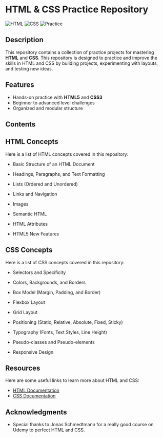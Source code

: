 # HTML & CSS Practice Repository
![HTML](https://img.shields.io/badge/HTML-5-orange?style=for-the-badge&logo=html5&logoColor=white)
![CSS](https://img.shields.io/badge/CSS-3-blue?style=for-the-badge&logo=css3&logoColor=white)
![Practice](https://img.shields.io/badge/Practice-Project-green?style=for-the-badge&logo=codeigniter&logoColor=white)

## Description
This repository contains a collection of practice projects for mastering **HTML** and **CSS**. 
This repository is designed to practice and improve the skills in HTML and CSS by building projects, experimenting with layouts, and testing new ideas.

## Features
- Hands-on practice with **HTML5** and **CSS3**
- Beginner to advanced level challenges
- Organized and modular structure

## Contents

## HTML Concepts

Here is a list of HTML concepts covered in this repository:

- Basic Structure of an HTML Document

- Headings, Paragraphs, and Text Formatting

- Lists (Ordered and Unordered)

- Links and Navigation

- Images
  
- Semantic HTML

- HTML Attributes

- HTML5 New Features

## CSS Concepts

Here is a list of CSS concepts covered in this repository:

- Selectors and Specificity

- Colors, Backgrounds, and Borders

- Box Model (Margin, Padding, and Border)

- Flexbox Layout

- Grid Layout

- Positioning (Static, Relative, Absolute, Fixed, Sticky)

- Typography (Fonts, Text Styles, Line Height)

- Pseudo-classes and Pseudo-elements

- Responsive Design

## Resources
Here are some useful links to learn more about HTML and CSS:
- [HTML Documentation](https://developer.mozilla.org/en-US/docs/Web/HTML)
- [CSS Documentation](https://developer.mozilla.org/en-US/docs/Web/CSS)

## Acknowledgments
- Special thanks to Jonas Schmedtmann for a really good course on Udemy to perfect HTML and CSS.

